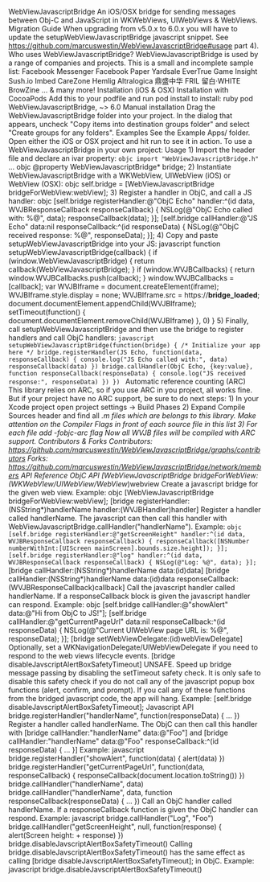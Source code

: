WebViewJavascriptBridge An iOS/OSX bridge for sending messages between Obj-C and JavaScript in WKWebViews, UIWebViews & WebViews. Migration Guide When upgrading from v5.0.x to 6.0.x you will have to update the setupWebViewJavascriptBridge javascript snippet. See https://github.com/marcuswestin/WebViewJavascriptBridge#usage part 4). Who uses WebViewJavascriptBridge? WebViewJavascriptBridge is used by a range of companies and projects. This is a small and incomplete sample list: Facebook Messenger Facebook Paper Yardsale EverTrue Game Insight Sush.io Imbed CareZone Hemlig Altralogica 鼎盛中华 FRIL 留白·WHITE BrowZine ... & many more! Installation (iOS & OSX) Installation with CocoaPods Add this to your podfile and run pod install to install: ruby pod WebViewJavascriptBridge, ~> 6.0 Manual installation Drag the WebViewJavascriptBridge folder into your project. In the dialog that appears, uncheck "Copy items into destination groups folder" and select "Create groups for any folders". Examples See the Example Apps/ folder. Open either the iOS or OSX project and hit run to see it in action. To use a WebViewJavascriptBridge in your own project: Usage 1) Import the header file and declare an ivar property: ```objc import "WebViewJavascriptBridge.h" ``` ... objc @property WebViewJavascriptBridge* bridge; 2) Instantiate WebViewJavascriptBridge with a WKWebView, UIWebView (iOS) or WebView (OSX): objc self.bridge = [WebViewJavascriptBridge bridgeForWebView:webView]; 3) Register a handler in ObjC, and call a JS handler: objc [self.bridge registerHandler:@"ObjC Echo" handler:^(id data, WVJBResponseCallback responseCallback) { NSLog(@"ObjC Echo called with: %@", data); responseCallback(data); }]; [self.bridge callHandler:@"JS Echo" data:nil responseCallback:^(id responseData) { NSLog(@"ObjC received response: %@", responseData); }]; 4) Copy and paste setupWebViewJavascriptBridge into your JS: javascript function setupWebViewJavascriptBridge(callback) { if (window.WebViewJavascriptBridge) { return callback(WebViewJavascriptBridge); } if (window.WVJBCallbacks) { return window.WVJBCallbacks.push(callback); } window.WVJBCallbacks = [callback]; var WVJBIframe = document.createElement(iframe); WVJBIframe.style.display = none; WVJBIframe.src = https://__bridge_loaded__; document.documentElement.appendChild(WVJBIframe); setTimeout(function() { document.documentElement.removeChild(WVJBIframe) }, 0) } 5) Finally, call setupWebViewJavascriptBridge and then use the bridge to register handlers and call ObjC handlers: ```javascript setupWebViewJavascriptBridge(function(bridge) { /* Initialize your app here */ bridge.registerHandler(JS Echo, function(data, responseCallback) { console.log("JS Echo called with:", data) responseCallback(data) }) bridge.callHandler(ObjC Echo, {key:value}, function responseCallback(responseData) { console.log("JS received response:", responseData) }) }) ``` Automatic reference counting (ARC) This library relies on ARC, so if you use ARC in you project, all works fine. But if your project have no ARC support, be sure to do next steps: 1) In your Xcode project open project settings -> Build Phases 2) Expand Compile Sources header and find all *.m files which are belongs to this library. Make attention on the Compiler Flags in front of each source file in this list 3) For each file add -fobjc-arc flag Now all WVJB files will be compiled with ARC support. Contributors & Forks Contributors: https://github.com/marcuswestin/WebViewJavascriptBridge/graphs/contributors Forks: https://github.com/marcuswestin/WebViewJavascriptBridge/network/members API Reference ObjC API [WebViewJavascriptBridge bridgeForWebView:(WKWebVIew/UIWebView/WebView*)webview Create a javascript bridge for the given web view. Example: objc [WebViewJavascriptBridge bridgeForWebView:webView]; [bridge registerHandler:(NSString*)handlerName handler:(WVJBHandler)handler] Register a handler called handlerName. The javascript can then call this handler with WebViewJavascriptBridge.callHandler("handlerName"). Example: ```objc [self.bridge registerHandler:@"getScreenHeight" handler:^(id data, WVJBResponseCallback responseCallback) { responseCallback([NSNumber numberWithInt:[UIScreen mainScreen].bounds.size.height]); }]; [self.bridge registerHandler:@"log" handler:^(id data, WVJBResponseCallback responseCallback) { NSLog(@"Log: %@", data); }]; ``` [bridge callHandler:(NSString*)handlerName data:(id)data] [bridge callHandler:(NSString*)handlerName data:(id)data responseCallback:(WVJBResponseCallback)callback] Call the javascript handler called handlerName. If a responseCallback block is given the javascript handler can respond. Example: objc [self.bridge callHandler:@"showAlert" data:@"Hi from ObjC to JS!"]; [self.bridge callHandler:@"getCurrentPageUrl" data:nil responseCallback:^(id responseData) { NSLog(@"Current UIWebView page URL is: %@", responseData); }]; [bridge setWebViewDelegate:(id)webViewDelegate] Optionally, set a WKNavigationDelegate/UIWebViewDelegate if you need to respond to the web views lifecycle events. [bridge disableJavscriptAlertBoxSafetyTimeout] UNSAFE. Speed up bridge message passing by disabling the setTimeout safety check. It is only safe to disable this safety check if you do not call any of the javascript popup box functions (alert, confirm, and prompt). If you call any of these functions from the bridged javascript code, the app will hang. Example: [self.bridge disableJavscriptAlertBoxSafetyTimeout]; Javascript API bridge.registerHandler("handlerName", function(responseData) { ... }) Register a handler called handlerName. The ObjC can then call this handler with [bridge callHandler:"handlerName" data:@"Foo"] and [bridge callHandler:"handlerName" data:@"Foo" responseCallback:^(id responseData) { ... }] Example: javascript bridge.registerHandler("showAlert", function(data) { alert(data) }) bridge.registerHandler("getCurrentPageUrl", function(data, responseCallback) { responseCallback(document.location.toString()) }) bridge.callHandler("handlerName", data) bridge.callHandler("handlerName", data, function responseCallback(responseData) { ... }) Call an ObjC handler called handlerName. If a responseCallback function is given the ObjC handler can respond. Example: javascript bridge.callHandler("Log", "Foo") bridge.callHandler("getScreenHeight", null, function(response) { alert(Screen height: + response) }) bridge.disableJavscriptAlertBoxSafetyTimeout() Calling bridge.disableJavscriptAlertBoxSafetyTimeout() has the same effect as calling [bridge disableJavscriptAlertBoxSafetyTimeout]; in ObjC. Example: javascript bridge.disableJavscriptAlertBoxSafetyTimeout()